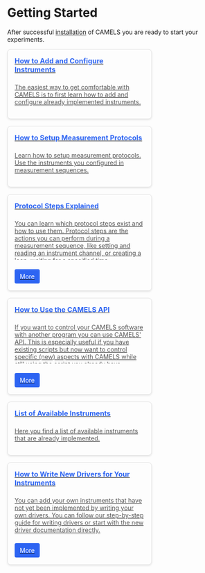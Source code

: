 <style>
.box-container {
  display: flex;
  gap: 16px;
  justify-content: start;
  flex-wrap: wrap;
  margin-bottom: 15px;
}

.box {
  border: 1px solid #e0e0e0;
  padding: 16px;
  border-radius: 8px;
  min-width: 200px;
  max-width: 300px;
  flex-grow: 1;
  text-align: left;
  box-shadow: 0 2px 4px rgba(0, 0, 0, 0.1);
  transition: box-shadow 0.3s ease, max-height 0.3s ease; /* Add transition for height */
  position: relative;
  overflow: hidden;
  display: flex;
  flex-direction: column; /* Arrange content in a column */
  justify-content: flex-start; /* Align items at the start */
}

.box:hover {
  box-shadow: 0 4px 8px rgba(0, 0, 0, 0.2);
}

.box-title {
  font-size: 16px;
  font-weight: bold;
  color: #2d64f2;
  text-decoration: none;
  margin-bottom: 8px;
  display: block;
}

.box-content {
  font-size: 14px;
  color: #555;
  max-height: 92px; /* Initial height when not expanded */
  overflow: hidden;
  transition: max-height 0.3s ease; /* Smooth transition for expansion */
}

.box-content.expanded {
  max-height: 500px; /* Expand height when clicked */
}

/* .more-link {
  color: #2d64f2;
  cursor: pointer;
  margin-top: 2px;
  align-self: flex-start;
} */
.more-link {
  color: #ffffff; /* Change text color to white for contrast */
  background-color: #2d64f2; /* Button background color */
  padding: 8px 12px; /* Add padding for button-like appearance */
  margin-top: 8px; /* Add margin to separate it from content */
  border: none; /* Remove default border */
  border-radius: 4px; /* Round the corners */
  cursor: pointer; /* Show pointer cursor on hover */
  font-size: 14px; /* Adjust font size if necessary */
  text-align: center; /* Center the text */
  text-decoration: none; /* Remove underline */
  align-self: flex-start; /* Align to the start of the flex container */
}

.more-link:hover {
  color: #c2c6cf; /* Change text color on hover */
  text-decoration: underline; /* Add underline on hover */
  /* You can add more styles like background color, font weight, etc. */
}
</style>

<script>
function toggleContent(event, element) {
  event.preventDefault(); // Prevent the default link action
  event.stopPropagation(); // Prevent the click from bubbling up to the anchor
  const content = element.previousElementSibling;
  if (content.classList.contains('expanded')) {
    content.classList.remove('expanded');
    element.textContent = 'More';
  } else {
    content.classList.add('expanded');
    element.textContent = 'Less';
  }
}
</script>

# Getting Started

After successful [installation](../installation/installation.md) of CAMELS you are ready to start your experiments.

<div class="box-container">
  <a href="quick_start_install.html" class="box">
    <span class="box-title">How to Add and Configure Instruments</span>
    <p class="box-content">The easiest way to get comfortable with CAMELS is to first learn how to add and configure already implemented instruments.</p>
  </a>

  <a href="quick_start_protocols.html" class="box">
    <span class="box-title">How to Setup Measurement Protocols</span>
    <p class="box-content">Learn how to setup measurement protocols. Use the instruments you configured in measurement sequences.</p>
  </a>

  <a href="../protocol_steps/protocol_steps_landing.html" class="box">
    <span class="box-title">Protocol Steps Explained</span>
    <p class="box-content">You can learn which protocol steps exist and how to use them. Protocol steps are the actions you can perform during a measurement sequence, like setting and reading an instrument channel, or creating a loop, waiting for a specified time.</p>
    <span class="more-link" onclick="toggleContent(event, this)">More</span>
  </a>

  <a href="../api/api_landing.html" class="box">
    <span class="box-title">How to Use the CAMELS API</span>
    <p class="box-content">If you want to control your CAMELS software with another program you can use CAMELS' API. This is especially useful if you have existing scripts but now want to control specific (new) aspects with CAMELS while still using the script you already have.</p>
    <span class="more-link" onclick="toggleContent(event, this)">More</span>
  </a>

  <a href="../instruments/instruments.html" class="box">
    <span class="box-title">List of Available Instruments</span>
    <p class="box-content">Here you find a list of available instruments that are already implemented.</p>
  </a>

  <a href="../programmers_guide/drivers/drivers_tutorial.html" class="box">
    <span class="box-title">How to Write New Drivers for Your Instruments</span>
    <p class="box-content">You can add your own instruments that have not yet been implemented by writing your own drivers. You can follow our step-by-step guide for writing drivers or start with the new driver documentation directly.</p>
    <span class="more-link" onclick="toggleContent(event, this)">More</span>
  </a>
</div>



<!-- 
### How to Add and Configure Instruments

The easiest way to get comfortable with CAMELS is to first learn [how to add and configure](quick_start_install.md) already implemented instruments.

---

### How to Setup Measurement Protocols

Learn how to [setup measurement protocols](quick_start_protocols.md). Use the instruments you configured in measurement sequences.

---

### Protocol Steps Explained

You can learn which protocol steps exists and how to use them [here](../protocol_steps/protocol_steps_landing.md). Protocol steps are the actions you can perform during a measurement sequence, like setting and reading an instrument channel, or creating a loop, waiting for a specified time, 

---

### How to Use the CAMELS API

If you want to control your CAMELS software with another program you can use [CAMELS' API](../api/api_landing.md). This is especially useful if you have existing scripts but now want to control specific (new) aspects with CAMELS while still using the script you already have.

---

### List of Available Instruments

[Here](../instruments/instruments.rst) you find a list of available instruments that are already implemented.

---

### How to Write New Drivers for Your Instruments

You can add your own instruments that have not yet been implemented by writing your **own drivers**.

You can follow our [step-by-step guide](../programmers_guide/drivers/drivers_tutorial.md) for writing drivers or start with the [new driver documentation](../programmers_guide/instrument_drivers.md) directly. -->
